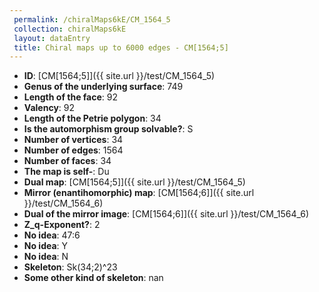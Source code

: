 ```yaml
--- 
 permalink: /chiralMaps6kE/CM_1564_5 
 collection: chiralMaps6kE
 layout: dataEntry
 title: Chiral maps up to 6000 edges - CM[1564;5]
---
```


- **ID**: [CM[1564;5]]({{ site.url }}/test/CM_1564_5)
- **Genus of the underlying surface**: 749
- **Length of the face**: 92
- **Valency**: 92
- **Length of the Petrie polygon**: 34
- **Is the automorphism group solvable?**: S
- **Number of vertices**: 34
- **Number of edges**: 1564
- **Number of faces**: 34
- **The map is self-**: Du
- **Dual map**: [CM[1564;5]]({{ site.url }}/test/CM_1564_5)
- **Mirror (enantihomorphic) map**: [CM[1564;6]]({{ site.url }}/test/CM_1564_6)
- **Dual of the mirror image**: [CM[1564;6]]({{ site.url }}/test/CM_1564_6)
- **Z_q-Exponent?**: 2
- **No idea**:  47:6
- **No idea**: Y
- **No idea**: N
- **Skeleton**: Sk(34;2)^23
- **Some other kind of skeleton**: nan
